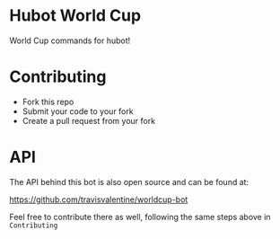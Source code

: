 # Hubot World Cup

World Cup commands for hubot!

# Contributing

* Fork this repo
* Submit your code to your fork
* Create a pull request from your fork

# API

The API behind this bot is also open source and can be found at:

https://github.com/travisvalentine/worldcup-bot

Feel free to contribute there as well, following the same steps above in `Contributing`
